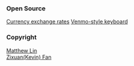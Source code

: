 ### Open Source
[Currency exchange rates](http://fixer.io)
[Venmo-style keyboard](https://github.com/venmo/VENCalculatorInputView)

### Copyright
[Matthew Lin](https://github.com/Darthpwner)  
[Zixuan(Kevin) Fan](https://github.com/kevinfan23)
